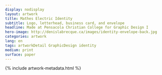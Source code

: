 ```yaml
---
display: nodisplay
layout: artwork
title: Mathes Electric Identity
subtitle: Logo, letterhead, business card, and envelope
headline: Made at Pensacola Christian College for Graphic Design I
hero-image: http://denislabrecque.ca/images/identity-envelope-back.jpg
categories: artwork
lang: en
tags: artworkDetail GraphicDesign identity
medium: print
surface: paper
---
```

{% include artwork-metadata.html %}
